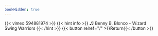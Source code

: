 ```yaml
---
bookHidden: true
---
```


{{< vimeo 594881974 >}}
{{< hint info >}}
♫ Benny B. Blonco - Wizard Swing Warriors
{{< /hint >}}
{{< button relref="/" >}}Return{{< /button >}}
